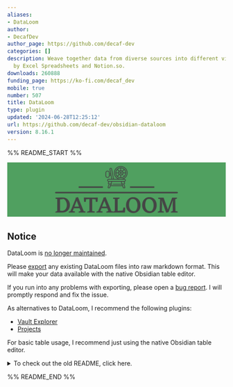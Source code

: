 ```yaml
---
aliases:
- DataLoom
author:
- DecafDev
author_page: https://github.com/decaf-dev
categories: []
description: Weave together data from diverse sources into different views. Inspired
  by Excel Spreadsheets and Notion.so.
downloads: 260888
funding_page: https://ko-fi.com/decaf_dev
mobile: true
number: 507
title: DataLoom
type: plugin
updated: '2024-06-28T12:25:12'
url: https://github.com/decaf-dev/obsidian-dataloom
version: 8.16.1
---
```


%% README_START %%

![](https://raw.githubusercontent.com/decaf-dev/obsidian-dataloom/HEAD//docusaurus/static/img/cover.png)

## Notice

DataLoom is [no longer maintained](https://github.com/decaf-dev/obsidian-dataloom/issues/958).

Please [export](https://dataloom.xyz/basics/export) any existing DataLoom files into raw markdown format. This will make your data available with the native Obsidian table editor.

If you run into any problems with exporting, please open a [bug report](https://github.com/decaf-dev/obsidian-dataloom/issues/new?assignees=&labels=bug). I will promptly respond and fix the issue.

As alternatives to DataLoom, I recommend the following plugins:

-   [Vault Explorer](https://github.com/decaf-dev/obsidian-vault-explorer)
-   [Projects](https://github.com/marcusolsson/obsidian-projects)

For basic table usage, I recommend just using the native Obsidian table editor.

<details>
<summary>To check out the old README, click here.</summary>

![Obsidian Downloads](https://img.shields.io/badge/dynamic/json?logo=obsidian&color=%23483699&label=downloads&query=%24%5B%22notion-like-tables%22%5D.downloads&url=https%3A%2F%2Fraw.githubusercontent.com%2Fobsidianmd%2Fobsidian-releases%2Fmaster%2Fcommunity-plugin-stats.json)

Find detailed documentation at [dataloom.xyz](https://dataloom.xyz)

DataLoom is an [Obsidian.md](https://obsidian.md/) plugin for desktop and mobile. It allows you to create databases similar to [Notion.so](https://notion.so).

With DataLoom, you can weave together data from diverse sources and display them in different views. Use this plugin if you want a straightforward way to create and manage databases and enhance the organization of your Obsidian vault.

## About

-   [Screenshots](#screenshots)
-   [Features](#features)
-   [Issues](#issues)
-   [Contributing](#contributing)
-   [Network Usage](#network-usage)
-   [License](#license)
-   [Disclaimer](#disclaimer)

## Screenshots

![](https://raw.githubusercontent.com/decaf-dev/obsidian-dataloom/HEAD//readme/app.png)

## Features

-   View types

    -   [x] Table

-   Cell types

    -   [x] Text
    -   [x] Number
        -   [x] Currency
    -   [x] Checkbox
    -   [x] Embed
    -   [x] File
    -   [x] Date
    -   [x] Tag
    -   [x] Multi-tag
    -   [x] Last edited time
    -   [x] Creation time
    -   [x] Source
    -   [x] Source file

-   Columns

    -   [x] Toggle visibility
    -   [x] Change name
    -   [x] Change type
    -   [x] Sort ascending or descending
    -   [x] Reorder columns
    -   [ ] Insert left
    -   [ ] Insert right

-   Rows

    -   [x] Filter by conditions
    -   [x] Search by text
    -   [x] Insert above
    -   [x] Insert below
    -   [x] Reorder rows

-   Import

    -   [x] CSV
    -   [x] Markdown

-   Export

    -   [x] CSV
    -   [x] Markdown
    -   [ ] PDF

-   Color scheme

    -   [x] Light
    -   [x] Dark

-   Sources

    -   [x] Folder
    -   [x] Frontmatter

-   [x] Undo/redo

-   [x] Embed loom files into an Obsidian note

-   [x] Mobile support

## Roadmap

See our [project roadmap](https://github.com/users/decaf-dev/projects/2) for details on

-   What is currently in progress
-   What will be worked on next
-   What is waiting to be released

## Issues

Please see [issues](https://github.com/decaf-dev/obsidian-dataloom/issues) for feature requests and bug reports.

If you are experiencing a problem with the plugin, please search the issues for any open bug reports related to your problem before opening a new issue.

## Contributing

Please see our [contribution guide](https://github.com/decaf-dev/obsidian-dataloom/blob/master/CONTRIBUTING.md) for details on how to contribute

## Network Usage

According to [Obsidian developer policies](https://docs.obsidian.md/Developer+policies), an Obsidian plugin must explain which network services are used and why.

DataLoom will make one `GET` request to `https://api.github.com/repos/decaf-dev/obsidian-dataloom/releases/latest` to pull the latest release for the What's New Modal. Besides this, DataLoom does not make any network requests. DataLoom does not include client-side telemetry.

## License

DataLoom is distributed under the [MIT License](https://github.com/decaf-dev/obsidian-dataloom/blob/master/LICENSE)

## Disclaimer

This plugin extends the functionality of Obsidian.md. Although tested during development, there may still be bugs in the software. I **strongly** recommend you to make frequent backup copies of your vault. I am not responsible for any data that is lost due to the usage of this plugin.

</details>


%% README_END %%